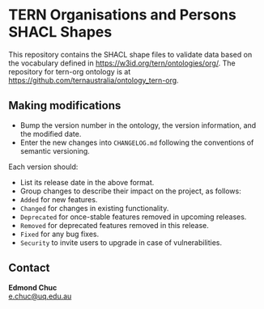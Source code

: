 # TERN Organisations and Persons SHACL Shapes

This repository contains the SHACL shape files to validate data based on the vocabulary defined in https://w3id.org/tern/ontologies/org/. The repository for tern-org ontology is at https://github.com/ternaustralia/ontology_tern-org.


## Making modifications

- Bump the version number in the ontology, the version information, and the modified date. 
- Enter the new changes into `CHANGELOG.md` following the conventions of semantic versioning. 

Each version should:
- List its release date in the above format.
- Group changes to describe their impact on the project, as follows:
- `Added` for new features.
- `Changed` for changes in existing functionality.
- `Deprecated` for once-stable features removed in upcoming releases.
- `Removed` for deprecated features removed in this release.
- `Fixed` for any bug fixes.
- `Security` to invite users to upgrade in case of vulnerabilities.

## Contact

**Edmond Chuc**  
e.chuc@uq.edu.au  